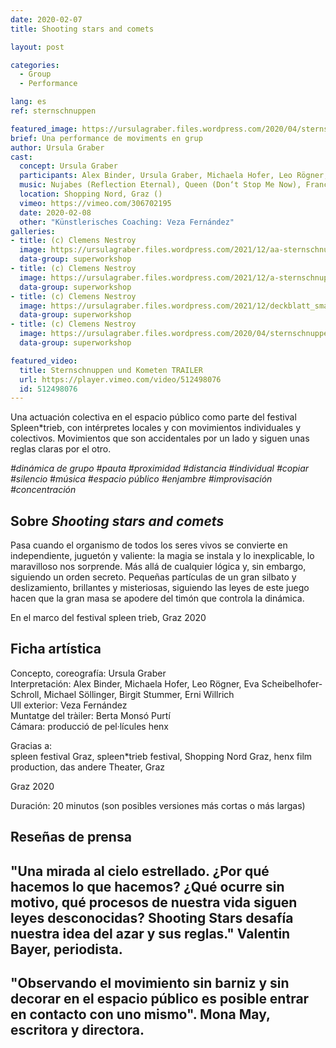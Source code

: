 ```yaml
---
date: 2020-02-07
title: Shooting stars and comets

layout: post

categories:
  - Group
  - Performance

lang: es
ref: sternschnuppen

featured_image: https://ursulagraber.files.wordpress.com/2020/04/sternschnuppen_clemens_nestroy_42.jpg?w=500&fit=crop
brief: Una performance de moviments en grup
author: Ursula Graber
cast:
  concept: Ursula Graber
  participants: Alex Binder, Ursula Graber, Michaela Hofer, Leo Rögner, Eva Scheibelhofer-Schroll, Michael Söllinger, Birgit Stummer, Erni Willrich
  music: Nujabes (Reflection Eternal), Queen (Don‘t Stop Me Now), France Gall (Au Claire De La Lune), Camille (1, 2, 3)
  location: Shopping Nord, Graz ()
  vimeo: https://vimeo.com/306702195
  date: 2020-02-08
  other: "Künstlerisches Coaching: Veza Fernández"
galleries:
- title: (c) Clemens Nestroy
  image: https://ursulagraber.files.wordpress.com/2021/12/aa-sternschnuppen_clemens_nestroy_25_small.jpg?w=2500&fit=crop
  data-group: superworkshop
- title: (c) Clemens Nestroy
  image: https://ursulagraber.files.wordpress.com/2021/12/a-sternschnuppen_clemens_nestroy_35_small.jpg?w=2500&fit=crop
  data-group: superworkshop
- title: (c) Clemens Nestroy
  image: https://ursulagraber.files.wordpress.com/2021/12/deckblatt_small.jpg?w=2500&fit=crop
  data-group: superworkshop
- title: (c) Clemens Nestroy
  image: https://ursulagraber.files.wordpress.com/2020/04/sternschnuppen_clemens_nestroy_42.jpg
  data-group: superworkshop

featured_video:
  title: Sternschnuppen und Kometen TRAILER
  url: https://player.vimeo.com/video/512498076
  id: 512498076
---
```

Una actuación colectiva en el espacio público como parte del festival Spleen*trieb, con intérpretes locales y con movimientos individuales y colectivos. Movimientos que son accidentales por un lado y siguen unas reglas claras por el otro.

*#dinámica de grupo #pauta #proximidad #distancia #individual #copiar #silencio #música #espacio público #enjambre #improvisación #concentración*


<!--plop-->

## Sobre *Shooting stars and comets*
Pasa cuando el organismo de todos los seres vivos se convierte en independiente, juguetón y valiente: la magia se instala y lo inexplicable, lo maravilloso nos sorprende. Más allá de cualquier lógica y, sin embargo, siguiendo un orden secreto. Pequeñas partículas de un gran silbato y deslizamiento, brillantes y misteriosas, siguiendo las leyes de este juego hacen que la gran masa se apodere del timón que controla la dinámica.

En el marco del festival spleen trieb, Graz 2020



<!--plop-->

## Ficha artística


Concepto, coreografía: Ursula Graber<br>
Interpretación: Alex Binder, Michaela Hofer, Leo Rögner, Eva Scheibelhofer-Schroll, Michael Söllinger, Birgit Stummer, Erni Willrich <br>
Ull exterior: Veza Fernández<br>
Muntatge del tràiler: Berta Monsó Purtí<br>
Cámara: producció de pel·lícules henx

Gracias a:<br>
spleen festival Graz, spleen*trieb festival, Shopping Nord Graz, henx film production, das andere Theater, Graz<br>

Graz 2020

Duración: 20 minutos (son posibles versiones más cortas o más largas)


## Reseñas de prensa

## "Una mirada al cielo estrellado. ¿Por qué hacemos lo que hacemos? ¿Qué ocurre sin motivo, qué procesos de nuestra vida siguen leyes desconocidas? Shooting Stars desafía nuestra idea del azar y sus reglas." Valentin Bayer, periodista.



## "Observando el movimiento sin barniz y sin decorar en el espacio público es posible entrar en contacto con uno mismo". Mona May, escritora y directora.




<!--[![Totem](https://i.vimeocdn.com/video/746500438_640.jpg)](https://player.vimeo.com/video/306702195)-->
